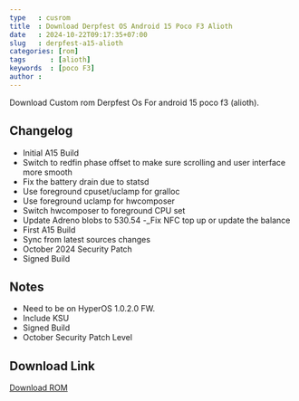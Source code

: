 ```yaml
---
type   : cusrom
title  : Download Derpfest OS Android 15 Poco F3 Alioth
date   : 2024-10-22T09:17:35+07:00
slug   : derpfest-a15-alioth
categories: [rom]
tags      : [alioth]
keywords  : [poco F3]
author :
---
```


Download Custom rom Derpfest Os For android 15 poco f3 (alioth).

## Changelog
- Initial A15 Build
- Switch to redfin phase offset to make sure scrolling and user interface more smooth
- Fix the battery drain due to statsd
- Use foreground cpuset/uclamp for gralloc
- Use foreground uclamp for hwcomposer
- Switch hwcomposer to foreground CPU set
- Update Adreno blobs to 530.54
-_Fix NFC top up or update the balance
- First A15 Build
- Sync from latest sources changes
- October 2024 Security Patch
- Signed Build

## Notes
- Need to be on HyperOS 1.0.2.0 FW.
- Include KSU
- Signed Build
- October Security Patch Level

## Download Link
[Download ROM](https://sourceforge.net/projects/gengkapak/files/ROM/alioth/DerpFest/15/)


